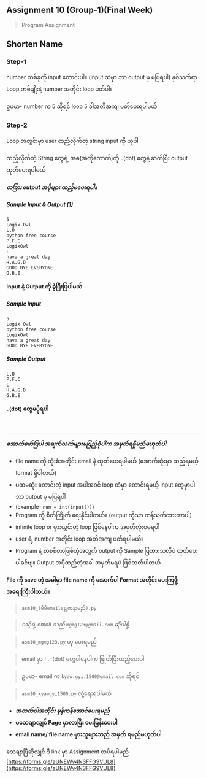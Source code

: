 ## Assignment 10 (Group-1)(Final Week)

> Program Assignment

## Shorten Name

### Step-1

number တစ်ခုကို input တောင်းပါ။ (input ထဲမှာ ဘာ output မှ မပြရပါ)
နှစ်သက်ရာ Loop တစ်မျိုးနဲ့ number အတိုင်း loop ပတ်ပါ။

ဥပမာ- number က 5 ဆိုရင် loop 5 ခါအတိအကျ ပတ်ပေးရပါမယ်

### Step-2

Loop အတွင်းမှာ user ထည့်လိုက်တဲ့ string input ကို ယူပါ

ထည့်လိုက်တဲ့ String တွေရဲ့ အစ(အတိုကောက်)ကို ``` . ```(dot) တွေနဲ့ ဆက်ပြီး output ထုတ်ပေးရပါမယ်

***တခြား output အပိုများ ထည့်မပေးရပါ။***

##### Sample Input & Output (1)
```
5
Logix Owl
L.O
python free course
P.F.C
LogixOwl
L
hava a great day
H.A.G.D
GOOD BYE EVERYONE
G.B.E
```

**Input နဲ့ Output ကို ခွဲပြီးပြပါမယ်**

##### Sample Input
```
5
Logix Owl
python free course
LogixOwl
hava a great day
GOOD BYE EVERYONE
```

##### Sample Output
```
L.O
P.F.C
L
H.A.G.D
G.B.E
```

**``` . ```(dot) တွေမပိုရပါ**

<br>
<hr>

***အောက်ဖော်ပြပါ အချက်လက်များမပြည့်စုံပါက အမှတ်ရရှိမည်မဟုတ်ပါ***

* file name ကို ထုံးစံအတိုင်း email နဲ့ ထုတ်ပေးရပါမယ် (အောက်ဆုံးမှာ ထည့်ရမယ့် format ရှိပါတယ်)
* ပထမဆုံး တောင်းတဲ့ input အပါအဝင် loop ထဲမှာ တောင်းရမယ့် input တွေမှာပါ ဘာ output မှ မပြရပါ
* (example- ```num = int(input())```)
* Program ကို စိတ်ကြိုက် ရေးနိုင်ပါတယ်။ (output ကိုသာ ကန့်သတ်ထားတာပါ)
* infinite loop or မှားယွင်းတဲ့ loop ဖြစ်နေပါက အမှတ်လုံးဝမရပါ
* user ရဲ့ number အတိုင်း loop အတိအကျ ပတ်ရပါမယ်။
* Program နဲ့ စာစစ်တာဖြစ်တဲ့အတွက် output ကို Sample ပြထားသလိုပဲ ထုတ်ပေးပါခင်ဗျ။ Output အပိုထည့်တဲ့အခါ အမှတ်မရပဲ ဖြစ်တတ်ပါတယ်

**File ကို save တဲ့ အခါမှာ file name ကို အောက်ပါ Format အတိုင်း ပေးကြဖို့ အရေးကြီးပါတယ်။**

> ```asm10_(မိမိemailရှေ့ကနာမည်).py```

> *သင့်ရဲ့ email သည် ```mgmg123@gmail.com``` ဆိုပါစို့*

> ```asm10_mgmg123.py``` ဟု ပေးရမည်

> email မှာ ```'.'```(dot) တွေပါနေပါက ဖြုတ်ပြီးထည့်ပေးပါ

> ဥပမာ- email က ```kyaw.gyi.1500@gmail.com``` ဆိုရင်

> ```asm10_kyawgyi1500.py``` လို့ရေးရပါမယ်


* ***အထက်ပါအတိုင်း မှန်ကန်အောင်ပေးရမည်***
* **မသေချာလျှင် Page မှာလာပြီး မေးမြန်းပေးပါ**
* **email name/ file name မှားသူများသည် အမှတ် ရမည်မဟုတ်ပါ**

သေချာပြီဆိုလျှင် ဒီ link မှာ Assignment ထပ်ရပါမည်
[https://forms.gle/aUNEWv4N3FFG9VUL8](https://forms.gle/aUNEWv4N3FFG9VUL8)